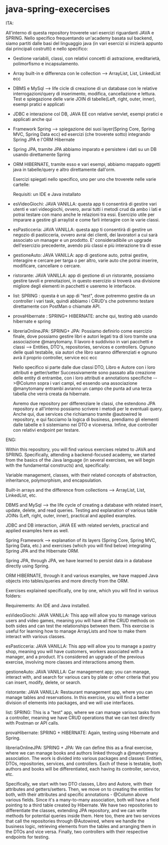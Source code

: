 # java-spring-execercises


ITA:

All'interno di questa repository troverete vari esercizi riguardanti JAVA e SPRING.
Nello specifico frequentando un'academy basata sul backend, siamo partiti dalle basi del linguaggio java (in vari esercizi si inizierà appunto dai principali costrutti) e nello specifico:

- Gestione variabili, classi, con relativi concetti di astrazione, ereditarietà, polimorfismo e incapsulamento.
- Array built-in e differenza con le collection --> ArrayList, List, LinkedList ecc
- DBMS e MySql --> life cicle di creazione di un database con le relative interrogazioni/query di inserimento, modifica, cancellazione e lettura.
  Test e spiegazione delle varie JOIN di tabelle(Left, right, outer, inner), esempi pratici e applicati
- JDBC e interazione col DB, JAVA EE con relative servlet, esempi pratici e applicati anche qui
- Framework Spring  --> spiegazione dei suoi layer(Spring Core, Spring MVC, Spring Data ecc) ed esercizi (che troverete sotto) integrando Spring JPA e l'ORM Hibernate
- Spring JPA, tramite JPA abbiamo imparato e persistere i dati su un DB usando direttamente Spring
- ORM HIBERNATE, tramite esso e vari esempi, abbiamo mappato oggetti java in tabelle/query e altro direttamente dall'orm.

  
  Esercizi spiegati nello specifico, uno per uno che troverete nelle varie cartelle:

  Requisiti: un IDE e Java installato

- esVideoGiochi: JAVA VANILLA: questa app ti consentirà di gestire vari utenti e vari videogiochi, ovvero, avrai tutti i metodi crud da ambo i lati
  e potrai testare con mano anche le relazioni tra essi.
  Esercizio utile per imparare a gestire gli arraylist e come farli interagire con le varie classi.

- esPasticceria: JAVA VANILLA: questa app ti consentirà di gestire un negozio di pasticceria, ovvero avrai dei clienti, dei lavoratori a cui sarà associato un manager e un prodotto.
  E' consideradibile un upgrade dell'esercizio precedente, avendo più classi e più interazione tra di esse

- gestioneAuto: JAVA VANILLA: app di gestione auto, potrai gestire, interagire e cercare per targa o per altro, varie auto che potrai inserire, modificare, cancellare o cercare.

- ristorante: JAVA VANILLA: app di gestione di un ristorante, possiamo gestire tavoli e prenotazioni, in questo esercizio si troverà una divisione migliore degli elementi
  in pacchetti e useremo le interfacce.

- list: SPRING : questa è un app di "test", dove potremmo gestire da un controller i vari task, quindi abbiamo i CRUD's che potremmo testare
  direttamente con PostMan o chiamate API.

- provaHibernate : SPRING+ HIBERNATE: anche qui, testing abb usando hibernate e spring

- libreriaOnlineJPA: SPRING+ JPA: Possiamo definirlo come esercizio finale, dove possiamo gestire libri e autori legati tra di loro tramite una associazione @manytomany.
  Il lavoro è suddiviso in vari pacchetti e classi --> Entities, DTO's, repositories, services e controllers.
  Ognuno delle quali testabile, sia autori che libro saranno differenziati e ognuno avrà il proprio controller, service ecc ecc

  Nello specifico si parte dalle due classi DTO, Libro e Autore con i loro attributi e getter/setter
  Successivamente sono passato alla creazione delle entity di entrambe, con i loro attributi e annotations specifiche -->@Column sopra i vari campi,
  ed essendo una associazione @manytomany entrambi avranno un campo che punta ad una terza tabella che verrà creata da hibernate.
  
  Avremo due repository per differenziare le classi, che estendono JPA repository e all'interno possiamo scrivere i metodi per le eventuali query.
  Anche qui, due services che richiamano tramite @autowired le repository, e qui facciamo la logica di business, prendiamo gli elementi dalle tabelle e li sistemiamo
  nei DTO e viceversa.
  Infine, due controller con relativi endpoint per testare.


ENG:

Within this repository, you will find various exercises related to JAVA and SPRING. Specifically, attending a backend-focused academy, we started from the basics of the Java language (in several exercises, we will begin with the fundamental constructs) and, specifically:

Variable management, classes, with their related concepts of abstraction, inheritance, polymorphism, and encapsulation.

Built-in arrays and the difference from collections --> ArrayList, List, LinkedList, etc.

DBMS and MySql --> the life cycle of creating a database with related insert, update, delete, and read queries. Testing and explanation of various table JOINs (Left, right, outer, inner), practical and applied examples.

JDBC and DB interaction, JAVA EE with related servlets, practical and applied examples here as well.

Spring Framework --> explanation of its layers (Spring Core, Spring MVC, Spring Data, etc.) and exercises (which you will find below) integrating Spring JPA and the Hibernate ORM.

Spring JPA, through JPA, we have learned to persist data in a database directly using Spring.

ORM HIBERNATE, through it and various examples, we have mapped Java objects into tables/queries and more directly from the ORM.

Exercises explained specifically, one by one, which you will find in various folders:

Requirements: An IDE and Java installed.

esVideoGiochi: JAVA VANILLA: This app will allow you to manage various users and video games, meaning you will have all the CRUD methods on both sides and can test the relationships between them. This exercise is useful for learning how to manage ArrayLists and how to make them interact with various classes.

esPasticceria: JAVA VANILLA: This app will allow you to manage a pastry shop, meaning you will have customers, workers associated with a manager, and a product. It's considered an upgrade of the previous exercise, involving more classes and interactions among them.

gestioneAuto: JAVA VANILLA: Car management app; you can manage, interact with, and search for various cars by plate or other criteria that you can insert, modify, delete, or search.

ristorante: JAVA VANILLA: Restaurant management app, where you can manage tables and reservations. In this exercise, you will find a better division of elements into packages, and we will use interfaces.

list: SPRING: This is a "test" app, where we can manage various tasks from a controller, meaning we have CRUD operations that we can test directly with Postman or API calls.

provaHibernate: SPRING + HIBERNATE: Again, testing using Hibernate and Spring.

libreriaOnlineJPA: SPRING + JPA: We can define this as a final exercise, where we can manage books and authors linked through a @manytomany association. The work is divided into various packages and classes: Entities, DTOs, repositories, services, and controllers. Each of these is testable, both authors and books will be differentiated, each having its controller, service, etc.

Specifically, we start with two DTO classes, Libro and Autore, with their attributes and getters/setters. Then, we move on to creating the entities for both, with their attributes and specific annotations - @Column above various fields. Since it's a many-to-many association, both will have a field pointing to a third table created by Hibernate. We have two repositories to differentiate the classes, extending JPA repository, and we can write methods for potential queries inside them. Here too, there are two services that call the repositories through @Autowired, where we handle the business logic, retrieving elements from the tables and arranging them in the DTOs and vice versa. Finally, two controllers with their respective endpoints for testing.

